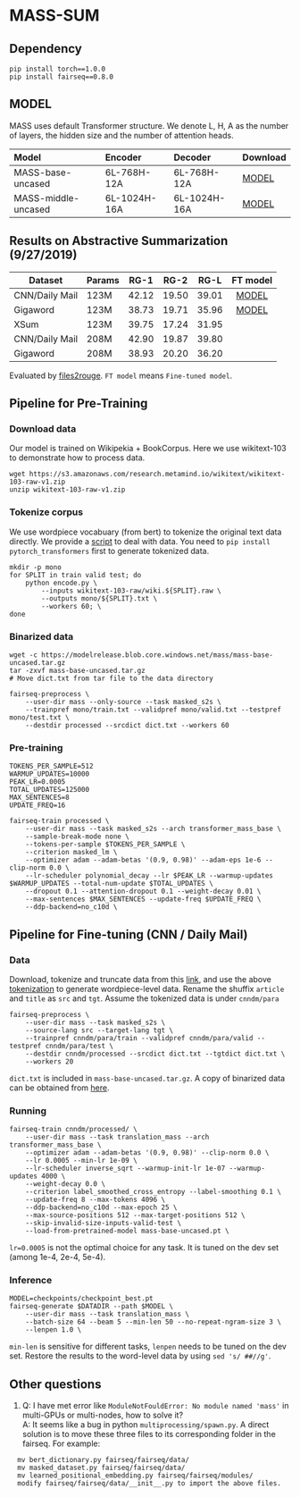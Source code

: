 # MASS-SUM

<!---
The source sentence in summarization tasks is usually long. To handle the long sequence, we use document-level corpus to extract long-continuous sequence for pre-training. The max sequence length is set as 512 for each iteration. For each sequence, we randomly mask a continuous segment for every 64-tokens at the encoder and predict it at the decoder. 
-->

## Dependency
```
pip install torch==1.0.0 
pip install fairseq==0.8.0
```

## MODEL
MASS uses default Transformer structure. We denote L, H, A as the number of layers, the hidden size and the number of attention heads. 

| Model | Encoder | Decoder | Download |
| :------| :-----|:-----|:-----|
| MASS-base-uncased | 6L-768H-12A | 6L-768H-12A | [MODEL](https://modelrelease.blob.core.windows.net/mass/mass-base-uncased.tar.gz) | 
| MASS-middle-uncased | 6L-1024H-16A | 6L-1024H-16A | [MODEL](https://modelrelease.blob.core.windows.net/mass/mass-middle-uncased.tar.gz) |

## Results on Abstractive Summarization (9/27/2019)

| Dataset | Params | RG-1 | RG-2 | RG-L | FT model |
| ------| -----  | ---- | ---- | ---- | :----: | 
| CNN/Daily Mail | 123M | 42.12 | 19.50 | 39.01 |  [MODEL](https://modelrelease.blob.core.windows.net/mass/cnndm_evaluation.tar.gz) |
| Gigaword | 123M | 38.73 | 19.71| 35.96 | [MODEL](https://modelrelease.blob.core.windows.net/mass/gigaword_evaluation.tar.gz) |
| XSum | 123M | 39.75 | 17.24 | 31.95 | |
| CNN/Daily Mail | 208M | 42.90 | 19.87 | 39.80 | |
| Gigaword | 208M | 38.93 | 20.20 | 36.20 | |

Evaluated by [files2rouge](https://github.com/pltrdy/files2rouge). `FT model` means `Fine-tuned model`.

## Pipeline for Pre-Training
### Download data
Our model is trained on Wikipekia + BookCorpus. Here we use wikitext-103 to demonstrate how to process data.
```
wget https://s3.amazonaws.com/research.metamind.io/wikitext/wikitext-103-raw-v1.zip
unzip wikitext-103-raw-v1.zip
```

### Tokenize corpus
We use wordpiece vocabuary (from bert) to tokenize the original text data directly. We provide a [script](encode.py) to deal with data. You need to `pip install pytorch_transformers` first to generate tokenized data. 
```
mkdir -p mono
for SPLIT in train valid test; do 
    python encode.py \
        --inputs wikitext-103-raw/wiki.${SPLIT}.raw \
        --outputs mono/${SPLIT}.txt \
        --workers 60; \
done 
```

### Binarized data
```
wget -c https://modelrelease.blob.core.windows.net/mass/mass-base-uncased.tar.gz
tar -zxvf mass-base-uncased.tar.gz
# Move dict.txt from tar file to the data directory 

fairseq-preprocess \
    --user-dir mass --only-source --task masked_s2s \
    --trainpref mono/train.txt --validpref mono/valid.txt --testpref mono/test.txt \
    --destdir processed --srcdict dict.txt --workers 60
```

### Pre-training
```
TOKENS_PER_SAMPLE=512
WARMUP_UPDATES=10000
PEAK_LR=0.0005
TOTAL_UPDATES=125000
MAX_SENTENCES=8
UPDATE_FREQ=16

fairseq-train processed \
    --user-dir mass --task masked_s2s --arch transformer_mass_base \
    --sample-break-mode none \
    --tokens-per-sample $TOKENS_PER_SAMPLE \
    --criterion masked_lm \
    --optimizer adam --adam-betas '(0.9, 0.98)' --adam-eps 1e-6 --clip-norm 0.0 \
    --lr-scheduler polynomial_decay --lr $PEAK_LR --warmup-updates $WARMUP_UPDATES --total-num-update $TOTAL_UPDATES \
    --dropout 0.1 --attention-dropout 0.1 --weight-decay 0.01 \
    --max-sentences $MAX_SENTENCES --update-freq $UPDATE_FREQ \
    --ddp-backend=no_c10d \
```
## Pipeline for Fine-tuning (CNN / Daily Mail)

### Data 
Download, tokenize and truncate data from this [link](https://github.com/abisee/cnn-dailymail), and use the above [tokenization](#tokenize-corpus) to generate wordpiece-level data. Rename the shuffix `article` and `title` as `src` and `tgt`. Assume the tokenized data is under `cnndm/para`
```
fairseq-preprocess \
    --user-dir mass --task masked_s2s \
    --source-lang src --target-lang tgt \
    --trainpref cnndm/para/train --validpref cnndm/para/valid --testpref cnndm/para/test \
    --destdir cnndm/processed --srcdict dict.txt --tgtdict dict.txt \
    --workers 20
```
`dict.txt` is included in `mass-base-uncased.tar.gz`. A copy of binarized data can be obtained from [here](https://modelrelease.blob.core.windows.net/mass/cnndm.tar.gz).


### Running
```
fairseq-train cnndm/processed/ \
    --user-dir mass --task translation_mass --arch transformer_mass_base \
    --optimizer adam --adam-betas '(0.9, 0.98)' --clip-norm 0.0 \
    --lr 0.0005 --min-lr 1e-09 \
    --lr-scheduler inverse_sqrt --warmup-init-lr 1e-07 --warmup-updates 4000 \
    --weight-decay 0.0 \
    --criterion label_smoothed_cross_entropy --label-smoothing 0.1 \
    --update-freq 8 --max-tokens 4096 \
    --ddp-backend=no_c10d --max-epoch 25 \
    --max-source-positions 512 --max-target-positions 512 \
    --skip-invalid-size-inputs-valid-test \
    --load-from-pretrained-model mass-base-uncased.pt \
```
`lr=0.0005` is not the optimal choice for any task. It is tuned on the dev set (among 1e-4, 2e-4, 5e-4). 
### Inference
```
MODEL=checkpoints/checkpoint_best.pt
fairseq-generate $DATADIR --path $MODEL \
    --user-dir mass --task translation_mass \
    --batch-size 64 --beam 5 --min-len 50 --no-repeat-ngram-size 3 \
    --lenpen 1.0 \
```
`min-len` is sensitive for different tasks, `lenpen` needs to be tuned on the dev set. Restore the results to the word-level data by using `sed 's/ ##//g'`.


## Other questions
1. Q: I have met error like `ModuleNotFouldError: No module named 'mass'` in multi-GPUs or multi-nodes, how to solve it?   
   A: It seems like a bug in python `multiprocessing/spawn.py`. A direct solution is to move these three files to its corresponding folder in the fairseq. For example:
```
  mv bert_dictionary.py fairseq/fairseq/data/
  mv masked_dataset.py fairseq/fairseq/data/
  mv learned_positional_embedding.py fairseq/fairseq/modules/
  modify fairseq/fairseq/data/__init__.py to import the above files.
```

<!---
## Training Details 

`MASS-base-uncased` uses 32x NVIDIA 32GB V100 GPUs and trains on (Wikipekia + BookCorpus, 16GB) for 20 epochs (float32), batch size is simulated as 4096.

## Other questions
> 1. Q: When i run this program in multi-gpus or multi-nodes, the program reports errors like `ModuleNotFouldError: No module named 'mass'`.    
  A: This seems a bug in python `multiprocessing/spawn.py`, a direct solution is to move these files into each relative folder under fairseq. Do not forget to modify the import path in the code.
-->
